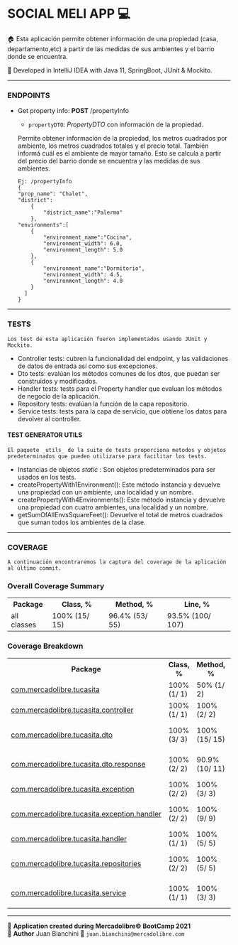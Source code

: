 # SOCIAL MELI APP :computer:

:house: Esta aplicación permite obtener información de una propiedad (casa, departamento,etc) 
a partir de las medidas de sus ambientes y el barrio donde se encuentra.

:memo: Developed in IntelliJ IDEA with Java 11, SpringBoot, JUnit & Mockito.  

---
### **ENDPOINTS**

* Get property info: **POST** /propertyInfo
    * `propertyDTO`: _PropertyDTO_ con información de la propiedad.

  
    Permite obtener información de la propiedad, los metros cuadrados por ambiente, los metros 
    cuadrados totales y el precio total. También informá cuál es el ambiente de mayor tamaño. 
    Esto se calcula a partir del precio del barrio donde se encuentra y las medidas de sus 
    ambientes.
    ```
    Ej: /propertyInfo
    {
    "prop_name": "Chalet",
    "district": 
        {
            "district_name":"Palermo"
        },
    "environments":[
        {
            "environment_name":"Cocina",
            "environment_width": 6.0,
            "environment_length": 5.0
        },
        {
            "environment_name":"Dormitorio",
            "environment_width": 4.5,
            "environment_length": 4.0
        }
      ]
    }
    ```
  
---
### **TESTS**

```
Los test de esta aplicación fueron implementados usando JUnit y Mockito.
```
* Controller tests: cubren la funcionalidad del endpoint, y las validaciones de datos de entrada así como sus excepciones.
* Dto tests: evalúan los métodos comunes de los dtos, que puedan ser construidos y modificados.
* Handler tests: tests para el Property handler que evaluan los métodos de negocio de la aplicación.
* Repository tests: evalúan la función de la capa repositorio.
* Service tests: tests para la capa de servicio, que obtiene los datos para devolver al controller.
  
#### **TEST GENERATOR UTILS**
```
El paquete _utils_ de la suite de tests proporciona metodos y objetos predeterminados que pueden utilizarse para facilitar los tests.
```
* Instancias de objetos _static_ : Son objetos predeterminados para ser usados en los tests.
* createPropertyWith1Environment(): Este método instancia y devuelve una propiedad con un ambiente, una localidad y un nombre.
* createPropertyWith4Environments(): Este método instancia y devuelve una propiedad con cuatro ambientes, una localidad y un nombre.
* getSumOfAllEnvsSquareFeet(): Devuelve el total de metros cuadrados que suman todos los ambientes de la clase.  
  
---
### **COVERAGE**
```
A continuación encontraremos la captura del coverage de la aplicación al último commit.
```

<html>

<h3>Overall Coverage Summary </h3>
<table class="coverageStats">
  <tr>
    <th class="name">Package</th>
<th class="coverageStat 
">
  Class, %
</th>
<th class="coverageStat 
">
  Method, %
</th>
<th class="coverageStat 
">
  Line, %
</th>
  </tr>
  <tr>
    <td class="name">all classes</td>
<td class="coverageStat">
  <span class="percent">
    100%
  </span>
  <span class="absValue">
    (15/ 15)
  </span>
</td>
<td class="coverageStat">
  <span class="percent">
    96.4%
  </span>
  <span class="absValue">
    (53/ 55)
  </span>
</td>
<td class="coverageStat">
  <span class="percent">
    93.5%
  </span>
  <span class="absValue">
    (100/ 107)
  </span>
</td>
  </tr>
</table>

<h3>Coverage Breakdown</h3>

<table class="coverageStats">
  <tr>
    <th class="name  sortedAsc
">
Package    </th>
<th class="coverageStat 
">
  Class, %
</th>
<th class="coverageStat 
">
  Method, %
</th>
<th class="coverageStat 
">
  Line, %
</th>
  </tr>
  <tr>
    <td class="name"><a href="https://github.com/AlanCanoDigitalHouse/DesafioSpringWave9/tree/Bianchini_Juan/desafio-2-testing/calculadora-metros-cuadrados/src/main/java/com/mercadolibre/tucasita">com.mercadolibre.tucasita</a></td>
<td class="coverageStat">
  <span class="percent">
    100%
  </span>
  <span class="absValue">
    (1/ 1)
  </span>
</td>
<td class="coverageStat">
  <span class="percent">
    50%
  </span>
  <span class="absValue">
    (1/ 2)
  </span>
</td>
<td class="coverageStat">
  <span class="percent">
    33.3%
  </span>
  <span class="absValue">
    (1/ 3)
  </span>
</td>
  </tr>
  <tr>
    <td class="name"><a href="https://github.com/AlanCanoDigitalHouse/DesafioSpringWave9/tree/Bianchini_Juan/desafio-2-testing/calculadora-metros-cuadrados/src/main/java/com/mercadolibre/tucasita/controller">com.mercadolibre.tucasita.controller</a></td>
<td class="coverageStat">
  <span class="percent">
    100%
  </span>
  <span class="absValue">
    (1/ 1)
  </span>
</td>
<td class="coverageStat">
  <span class="percent">
    100%
  </span>
  <span class="absValue">
    (2/ 2)
  </span>
</td>
<td class="coverageStat">
  <span class="percent">
    100%
  </span>
  <span class="absValue">
    (4/ 4)
  </span>
</td>
  </tr>
  <tr>
    <td class="name"><a href="https://github.com/AlanCanoDigitalHouse/DesafioSpringWave9/tree/Bianchini_Juan/desafio-2-testing/calculadora-metros-cuadrados/src/main/java/com/mercadolibre/tucasita/dto">com.mercadolibre.tucasita.dto</a></td>
<td class="coverageStat">
  <span class="percent">
    100%
  </span>
  <span class="absValue">
    (3/ 3)
  </span>
</td>
<td class="coverageStat">
  <span class="percent">
    100%
  </span>
  <span class="absValue">
    (15/ 15)
  </span>
</td>
<td class="coverageStat">
  <span class="percent">
    100%
  </span>
  <span class="absValue">
    (15/ 15)
  </span>
</td>
  </tr>
  <tr>
    <td class="name"><a href="https://github.com/AlanCanoDigitalHouse/DesafioSpringWave9/tree/Bianchini_Juan/desafio-2-testing/calculadora-metros-cuadrados/src/main/java/com/mercadolibre/tucasita/dto/response">com.mercadolibre.tucasita.dto.response</a></td>
<td class="coverageStat">
  <span class="percent">
    100%
  </span>
  <span class="absValue">
    (2/ 2)
  </span>
</td>
<td class="coverageStat">
  <span class="percent">
    90.9%
  </span>
  <span class="absValue">
    (10/ 11)
  </span>
</td>
<td class="coverageStat">
  <span class="percent">
    90.9%
  </span>
  <span class="absValue">
    (10/ 11)
  </span>
</td>
  </tr>
  <tr>
    <td class="name"><a href="https://github.com/AlanCanoDigitalHouse/DesafioSpringWave9/tree/Bianchini_Juan/desafio-2-testing/calculadora-metros-cuadrados/src/main/java/com/mercadolibre/tucasita/exception">com.mercadolibre.tucasita.exception</a></td>
<td class="coverageStat">
  <span class="percent">
    100%
  </span>
  <span class="absValue">
    (2/ 2)
  </span>
</td>
<td class="coverageStat">
  <span class="percent">
    100%
  </span>
  <span class="absValue">
    (3/ 3)
  </span>
</td>
<td class="coverageStat">
  <span class="percent">
    100%
  </span>
  <span class="absValue">
    (5/ 5)
  </span>
</td>
  </tr>
  <tr>
    <td class="name"><a href="https://github.com/AlanCanoDigitalHouse/DesafioSpringWave9/tree/Bianchini_Juan/desafio-2-testing/calculadora-metros-cuadrados/src/main/java/com/mercadolibre/tucasita/exception/handler">com.mercadolibre.tucasita.exception.handler</a></td>
<td class="coverageStat">
  <span class="percent">
    100%
  </span>
  <span class="absValue">
    (2/ 2)
  </span>
</td>
<td class="coverageStat">
  <span class="percent">
    100%
  </span>
  <span class="absValue">
    (9/ 9)
  </span>
</td>
<td class="coverageStat">
  <span class="percent">
    100%
  </span>
  <span class="absValue">
    (23/ 23)
  </span>
</td>
  </tr>
  <tr>
    <td class="name"><a href="https://github.com/AlanCanoDigitalHouse/DesafioSpringWave9/tree/Bianchini_Juan/desafio-2-testing/calculadora-metros-cuadrados/src/main/java/com/mercadolibre/tucasita/handler">com.mercadolibre.tucasita.handler</a></td>
<td class="coverageStat">
  <span class="percent">
    100%
  </span>
  <span class="absValue">
    (1/ 1)
  </span>
</td>
<td class="coverageStat">
  <span class="percent">
    100%
  </span>
  <span class="absValue">
    (5/ 5)
  </span>
</td>
<td class="coverageStat">
  <span class="percent">
    100%
  </span>
  <span class="absValue">
    (8/ 8)
  </span>
</td>
  </tr>
  <tr>
    <td class="name"><a href="https://github.com/AlanCanoDigitalHouse/DesafioSpringWave9/tree/Bianchini_Juan/desafio-2-testing/calculadora-metros-cuadrados/src/main/java/com/mercadolibre/tucasita/repositories">com.mercadolibre.tucasita.repositories</a></td>
<td class="coverageStat">
  <span class="percent">
    100%
  </span>
  <span class="absValue">
    (2/ 2)
  </span>
</td>
<td class="coverageStat">
  <span class="percent">
    100%
  </span>
  <span class="absValue">
    (5/ 5)
  </span>
</td>
<td class="coverageStat">
  <span class="percent">
    84%
  </span>
  <span class="absValue">
    (21/ 25)
  </span>
</td>
  </tr>
  <tr>
    <td class="name"><a href="https://github.com/AlanCanoDigitalHouse/DesafioSpringWave9/tree/Bianchini_Juan/desafio-2-testing/calculadora-metros-cuadrados/src/main/java/com/mercadolibre/tucasita/service">com.mercadolibre.tucasita.service</a></td>
<td class="coverageStat">
  <span class="percent">
    100%
  </span>
  <span class="absValue">
    (1/ 1)
  </span>
</td>
<td class="coverageStat">
  <span class="percent">
    100%
  </span>
  <span class="absValue">
    (3/ 3)
  </span>
</td>
<td class="coverageStat">
  <span class="percent">
    100%
  </span>
  <span class="absValue">
    (13/ 13)
  </span>
</td>
  </tr>
</table>
</div>

<div class="footer">
    
    
</div>
</body>
</html>




---
:office: **Application created during Mercadolibre&copy; BootCamp 2021**  
:bust_in_silhouette: **Author** Juan Bianchini :email: `juan.bianchini@mercadolibre.com`

